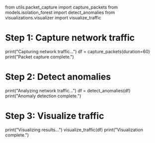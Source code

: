 from utils.packet_capture import capture_packets
from models.isolation_forest import detect_anomalies
from visualizations.visualizer import visualize_traffic

# Step 1: Capture network traffic
print("Capturing network traffic...")
df = capture_packets(duration=60)
print("Packet capture complete.")

# Step 2: Detect anomalies
print("Analyzing network traffic...")
df = detect_anomalies(df)
print("Anomaly detection complete.")

# Step 3: Visualize traffic
print("Visualizing results...")
visualize_traffic(df)
print("Visualization complete.")